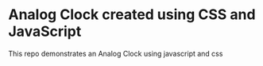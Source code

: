 # Analog Clock created using CSS and JavaScript

This repo demonstrates an Analog Clock using javascript and css
